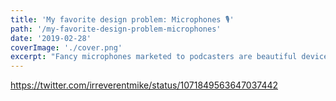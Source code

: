 ```yaml
---
title: 'My favorite design problem: Microphones 🎙️'
path: '/my-favorite-design-problem-microphones'
date: '2019-02-28'
coverImage: './cover.png'
excerpt: "Fancy microphones marketed to podcasters are beautiful devices - but their most important funciton isn't intuitive at all."
---
```


https://twitter.com/irreverentmike/status/1071849563647037442
